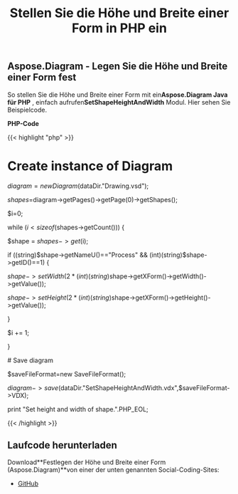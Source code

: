 ﻿---
title: Stellen Sie die Höhe und Breite einer Form in PHP ein
type: docs
weight: 120
url: /de/java/set-the-height-and-width-of-a-shape-in-php/
---
## **Aspose.Diagram - Legen Sie die Höhe und Breite einer Form fest**
 So stellen Sie die Höhe und Breite einer Form mit ein**Aspose.Diagram Java für PHP** , einfach aufrufen**SetShapeHeightAndWidth** Modul. Hier sehen Sie Beispielcode.

**PHP-Code**

{{< highlight "php" >}}

 # Create instance of Diagram

$diagram=new Diagram($dataDir."Drawing.vsd");

$shapes=$diagram->getPages()->getPage(0)->getShapes();

$i=0;

while ($i <sizeof($shapes->getCount())) {

$shape = $shapes->get($i);

if ((string)$shape->getNameU()=="Process" && (int)(string)$shape->getID()==1) {

$shape->setWidth(2 * (int)(string)$shape->getXForm()->getWidth()->getValue());

$shape->setHeight(2 * (int)(string)$shape->getXForm()->getHeight()->getValue());

}

$i += 1;

}

\# Save diagram

$saveFileFormat=new SaveFileFormat();

$diagram->save($dataDir."SetShapeHeightAndWidth.vdx",$saveFileFormat->VDX);

print "Set height and width of shape.".PHP_EOL;

{{< /highlight >}}
## **Laufcode herunterladen**
 Download**Festlegen der Höhe und Breite einer Form (Aspose.Diagram)**von einer der unten genannten Social-Coding-Sites:

- [GitHub](https://github.com/asposediagram/Aspose.Diagram-for-Java/blob/master/Plugins/Aspose_Diagram_Java_for_PHP/src/aspose/diagram/WorkingwithShapes/SetShapeHeightAndWidth.php)
